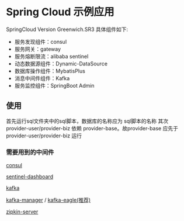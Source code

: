 # Spring Cloud 示例应用


SpringCloud Version Greenwich.SR3 具体组件如下:

* 服务发现组件：consul
* 服务网关：gateway
* 服务熔断限流：alibaba sentinel
* 动态数据源组件：Dynamic-DataSource 
* 数据库操作组件：MybatisPlus
* 消息中间件组件：Kafka
* 服务监控组件：SpringBoot Admin


## 使用
首先运行sql文件夹中的sql脚本，数据库的名称应为 sql脚本的名称
其次provider-user/provider-biz 依赖 provider-base。故provider-base
应先于provider-user/provider-biz 运行


### 需要用到的中间件

[consul](https://releases.hashicorp.com/consul/)

[sentinel-dashboard](http://edas-public.oss-cn-hangzhou.aliyuncs.com/install_package/demo/sentinel-dashboard.jar)

[kafka](http://kafka.apache.org/downloads)

[kafka-manager](https://pan.baidu.com/s/1jIE3YL4?pwd=)    /   [kafka-eagle(推荐)](http://download.kafka-eagle.org/)

[zipkin-server](https://repo1.maven.org/maven2/io/zipkin/java/zipkin-server/)
